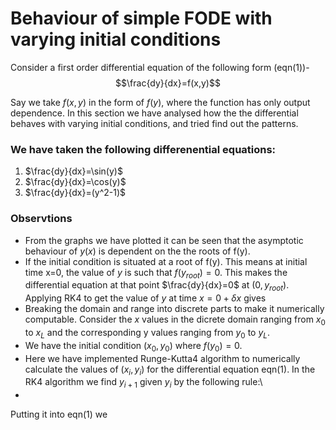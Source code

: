 # Behaviour of simple FODE with varying initial conditions
Consider a first order differential equation of the following form (eqn(1))-
$$\frac{dy}{dx}=f(x,y)$$

Say we take $f(x,y)$ in the form of $f(y)$, where the function has only output dependence.
In this section we have analysed how the the differential behaves with varying initial conditions, and tried find out the patterns.

### We have taken the following differenential equations:
1. $\frac{dy}{dx}=\sin(y)$
2. $\frac{dy}{dx}=\cos(y)$
3. $\frac{dy}{dx}=(y^2-1)$

### Observtions
- From the graphs we have plotted it can be seen that the asymptotic behaviour of $y(x)$ is dependent on the the roots of f(y).
- If the initial condition is situated at a root of f(y). This means at initial time x=0, the value of $y$ is such that $f(y_{root})=0$. This makes the differential equation at that point $\frac{dy}{dx}=0$ at $(0,y_{root})$. Applying RK4 to get the value of $y$ at time $x=0+\delta x$ gives 
- Breaking the domain and range into discrete parts to make it numerically computable. Consider the $x$ values in the dicrete domain ranging from $x_0$ to $x_L$ and the corresponding y values ranging from $y_0$ to $y_L$.
- We have the initial condition $(x_0,y_0)$ where $f(y_0)=0$. 
- Here we have implemented Runge-Kutta4 algorithm to numerically calculate the values of $(x_i,y_i)$ for the differential equation eqn(1). In the RK4 algorithm we find $y_{i+1}$ given $y_i$ by the following rule:\\
-  
Putting it into eqn(1) we 